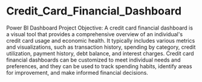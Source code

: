 # Credit_Card_Financial_Dashboard
Power BI Dashboard
Project Objective: A credit card financial dashboard is a visual tool that provides a comprehensive overview of an individual's credit card usage and economic health. It typically includes various metrics and visualizations, such as transaction history, spending by category, credit utilization, payment history, debt balance, and interest charges. Credit card financial dashboards can be customized to meet individual needs and preferences, and they can be used to track spending habits, identify areas for improvement, and make informed financial decisions.
